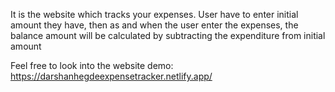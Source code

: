 It is the website which tracks your expenses. User have to enter initial amount they have, then as and when the user enter the expenses, the balance amount will be calculated by subtracting the expenditure from initial amount

Feel free to look into the website demo: https://darshanhegdeexpensetracker.netlify.app/
